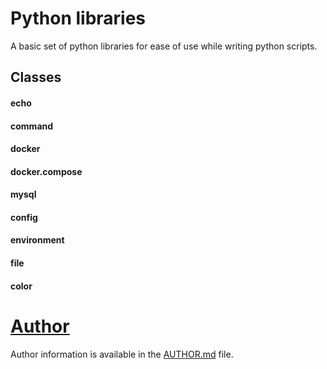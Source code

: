 # Python libraries
A basic set of python libraries for ease of use while writing python scripts.

## Classes
#### echo
#### command
#### docker
#### docker.compose
#### mysql
#### config
#### environment
#### file
#### color

# [Author](AUTHOR.md)
Author information is available in the [AUTHOR.md](AUTHOR.md) file.
